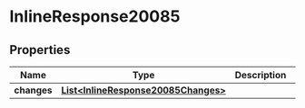 
# InlineResponse20085

## Properties
Name | Type | Description | Notes
------------ | ------------- | ------------- | -------------
**changes** | [**List&lt;InlineResponse20085Changes&gt;**](InlineResponse20085Changes.md) |  |  [optional]



